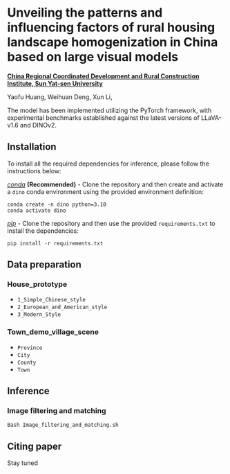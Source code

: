 
# Unveiling the patterns and influencing factors of rural housing landscape homogenization in China based on large visual models

**[China Regional Coordinated Development and Rural Construction Institute, Sun Yat-sen University](https://rrlab.sysu.edu.cn/)**

Yaofu Huang,
Weihuan Deng,
Xun Li,

The model has been implemented utilizing the PyTorch framework, with experimental benchmarks established against the latest versions of LLaVA-v1.6 and DINOv2.

## Installation

To install all the required dependencies for inference, please follow the instructions below:

*[conda](https://docs.conda.io/projects/conda/en/latest/user-guide/getting-started.html)* **(Recommended)** - Clone the repository and then create and activate a `dino` conda environment using the provided environment definition:

```shell
conda create -n dino python=3.10
conda activate dino
```

*[pip](https://pip.pypa.io/en/stable/getting-started/)* - Clone the repository and then use the provided `requirements.txt` to install the dependencies:

```shell
pip install -r requirements.txt
```

## Data preparation

### House_prototype

- `1_Simple_Chinese_style`
- `2_European_and_American_style`
- `3_Modern_Style`

### Town_demo_village_scene
- `Province`
- `City`
- `County`
- `Town`

## Inference

### Image filtering and matching

```shell
Bash Image_filtering_and_matching.sh
```

## Citing paper
Stay tuned

